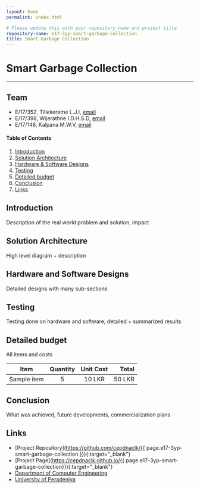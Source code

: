 ```yaml
---
layout: home
permalink: index.html

# Please update this with your repository name and project title
repository-name: e17-3yp-smart-garbage-collection
title: Smart Garbage Collection
---
```


[comment]: # "This is the standard layout for the project, but you can clean this and use your own template"

# Smart Garbage Collection

---

## Team
-  E/17/352, Tillekeratne L.J.I, [email](mailto:e17352@eng.pdn.ac.lk)
-  E/17/398, Wijerathne I.D.H.S.D, [email](mailto:e17352@eng.pdn.ac.lk)
-  E/17/148, Kalpana M.W.V, [email](mailto:e17148@eng.pdn.ac.lk)

<!-- Image (photo/drawing of the final hardware) should be here -->

<!-- This is a sample image, to show how to add images to your page. To learn more options, please refer [this](https://projects.ce.pdn.ac.lk/docs/faq/how-to-add-an-image/) -->

<!-- ![Sample Image](./images/sample.png) -->

#### Table of Contents
1. [Introduction](#introduction)
2. [Solution Architecture](#solution-architecture )
3. [Hardware & Software Designs](#hardware-and-software-designs)
4. [Testing](#testing)
5. [Detailed budget](#detailed-budget)
6. [Conclusion](#conclusion)
7. [Links](#links)

## Introduction

Description of the real world problem and solution, impact


## Solution Architecture

High level diagram + description

## Hardware and Software Designs

Detailed designs with many sub-sections

## Testing

Testing done on hardware and software, detailed + summarized results

## Detailed budget

All items and costs

| Item          | Quantity  | Unit Cost  | Total  |
| ------------- |:---------:|:----------:|-------:|
| Sample item   | 5         | 10 LKR     | 50 LKR |

## Conclusion

What was achieved, future developments, commercialization plans

## Links

- [Project Repository](https://github.com/cepdnaclk/{{ page.e17-3yp-smart-garbage-collection }}){:target="_blank"}
- [Project Page](https://cepdnaclk.github.io/{{ page.e17-3yp-smart-garbage-collection}}){:target="_blank"}
- [Department of Computer Engineering](http://www.ce.pdn.ac.lk/)
- [University of Peradeniya](https://eng.pdn.ac.lk/)

[//]: # (Please refer this to learn more about Markdown syntax)
[//]: # (https://github.com/adam-p/markdown-here/wiki/Markdown-Cheatsheet)
